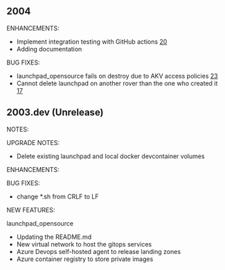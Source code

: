 ## 2004

ENHANCEMENTS:
* Implement integration testing with GitHub actions [20](https://github.com/aztfmod/level0/issues/20) 
* Adding documentation

BUG FIXES:
* launchpad_opensource fails on destroy due to AKV access policies [23](https://github.com/aztfmod/level0/issues/23)
* Cannot delete launchpad on another rover than the one who created it [17](https://github.com/aztfmod/level0/issues/17)

## 2003.dev (Unrelease)

NOTES:

UPGRADE NOTES:
* Delete existing launchpad and local docker devcontainer volumes

ENHANCEMENTS:

BUG FIXES:
* change *.sh from CRLF to LF

NEW FEATURES:

launchpad_opensource
* Updating the README.md
* New virtual network to host the gitops services
* Azure Devops self-hosted agent to release landing zones
* Azure container registry to store private images
